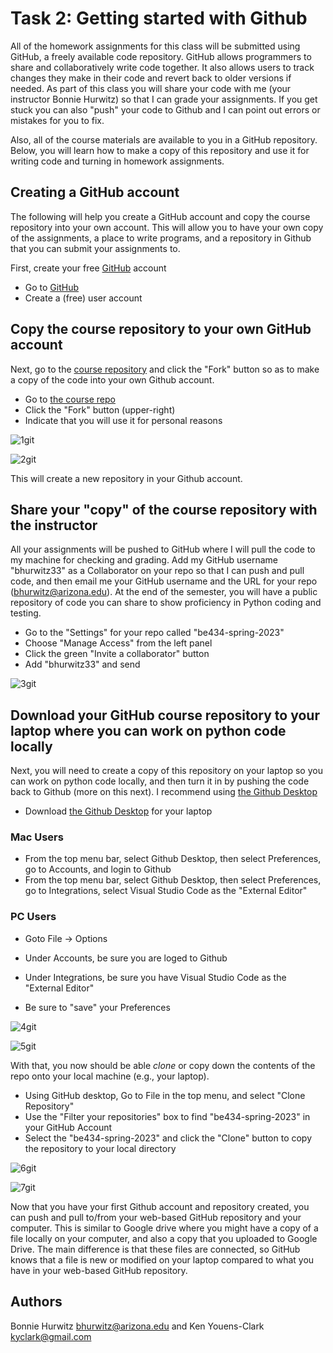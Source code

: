 # Task 2: Getting started with Github

All of the homework assignments for this class will be submitted using GitHub, a freely available code repository. GitHub allows programmers to share and collaboratively write code together. It also allows users to track changes they make in their code and revert back to older versions if needed. As part of this class you will share your code with me (your instructor Bonnie Hurwitz) so that I can grade your assignments. If you get stuck you can also "push" your code to Github and I can point out errors or mistakes for you to fix.

Also, all of the course materials are available to you in a GitHub repository. Below, you will learn how to make a copy of this repository and use it for writing code and turning in homework assignments.

## Creating a GitHub account

The following will help you create a GitHub account and copy the course repository into your own account.
This will allow you to have your own copy of the assignments, a place to write programs, and a repository in Github that you can submit your assignments to.  

First, create your free [GitHub](http://github.com) account 

* Go to [GitHub](http://github.com)
* Create a (free) user account

## Copy the course repository to your own GitHub account

Next, go to the [course repository](https://github.com/bhurwitz33/be434-spring-2023) and click the "Fork" button so as to make a copy of the code into your own Github account.

* Go to [the course repo](https://github.com/bhurwitz33/be434-spring-2023)
* Click the "Fork" button (upper-right)
* Indicate that you will use it for personal reasons

![1git](./images/1_github_repo_to_fork.png "Copying a repository")

![2git](./images/2_github_plan_for_fork.png "Plan for the copy")

This will create a new repository in your Github account. 

## Share your "copy" of the course repository with the instructor

All your assignments will be pushed to GitHub where I will pull the code to my machine for checking and grading. Add my GitHub username "bhurwitz33" as a Collaborator on your repo so that I can push and pull code, and then email me your GitHub username and the URL for your repo (bhurwitz@arizona.edu). At the end of the semester, you will have a public repository of code you can share to show proficiency in Python coding and testing. 

* Go to the "Settings" for your repo called "be434-spring-2023"
* Choose "Manage Access" from the left panel
* Click the green "Invite a collaborator" button
* Add "bhurwitz33" and send

![3git](./images/3_github_add_a_collaborator.png "Share your repo with instructor")

## Download your GitHub course repository to your laptop where you can work on python code locally

Next, you will need to create a copy of this repository on your laptop so you can work on python code locally, and then turn it in by pushing the code back to Github (more on this next). I recommend using [the Github Desktop](https://desktop.github.com/)


* Download [the Github Desktop](https://desktop.github.com/) for your laptop

### Mac Users
* From the top menu bar, select Github Desktop, then select Preferences, go to Accounts, and login to Github
* From the top menu bar, select Github Desktop, then select Preferences, go to Integrations, select Visual Studio Code as the "External Editor"

### PC Users
* Goto File -> Options
* Under Accounts, be sure you are loged to Github
* Under Integrations, be sure you have Visual Studio Code as the "External Editor"

* Be sure to "save" your Preferences

![4git](./images/4_github_account_login.png "Login to GitHub on Desktop")

![5git](./images/5_github_integrations_vscode.png "Integrate Desktop with VS Code")

With that, you now should be able _clone_ or copy down the contents of the repo onto your local machine (e.g., your laptop). 

* Using GitHub desktop, Go to File in the top menu, and select "Clone Repository"
* Use the "Filter your repositories" box to find "be434-spring-2023" in your GitHub Account
* Select the "be434-spring-2023" and click the "Clone" button to copy the repository to your local directory

![6git](./images/6_github_clone_be434_repo_to_desktop.png "Find your repository")

![7git](./images/7_github_clone_your_repository.png "Clone your repository")

Now that you have your first Github account and repository created, you can push and pull to/from your web-based GitHub repository and your computer. This is similar to Google drive where you might have a copy of a file locally on your computer, and also a copy that you uploaded to Google Drive. The main difference is that these files are connected, so GitHub knows that a file is new or modified on your laptop compared to what you have in your web-based GitHub repository.

## Authors

Bonnie Hurwitz <bhurwitz@arizona.edu> and Ken Youens-Clark <kyclark@gmail.com>

